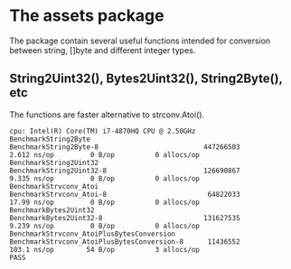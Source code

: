 # The assets package

The package contain several useful functions intended for conversion between string,
[]byte and different integer types.

## String2Uint32(), Bytes2Uint32(), String2Byte(), etc
The functions are faster alternative to strconv.Atoi().

```
cpu: Intel(R) Core(TM) i7-4870HQ CPU @ 2.50GHz
BenchmarkString2Byte
BenchmarkString2Byte-8                        	447266503	       2.612 ns/op	       0 B/op	       0 allocs/op
BenchmarkString2Uint32
BenchmarkString2Uint32-8                      	126690867	       9.335 ns/op	       0 B/op	       0 allocs/op
BenchmarkStrvconv_Atoi
BenchmarkStrvconv_Atoi-8                      	 64822033	       17.99 ns/op	       0 B/op	       0 allocs/op
BenchmarkBytes2Uint32
BenchmarkBytes2Uint32-8                       	131627535	       9.239 ns/op	       0 B/op	       0 allocs/op
BenchmarkStrvconv_AtoiPlusBytesConversion
BenchmarkStrvconv_AtoiPlusBytesConversion-8   	 11436552	       103.1 ns/op	      54 B/op	       3 allocs/op
PASS
```